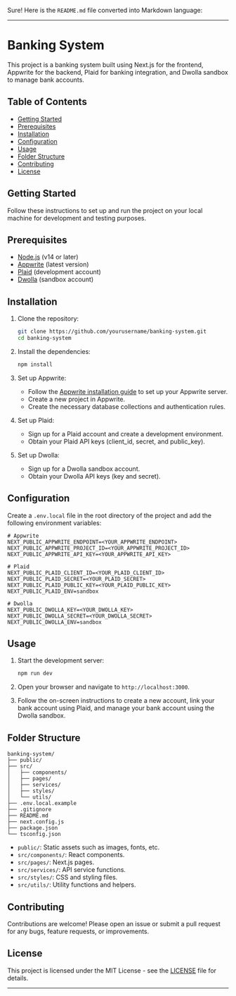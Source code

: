 Sure! Here is the `README.md` file converted into Markdown language:

---

# Banking System

This project is a banking system built using Next.js for the frontend, Appwrite for the backend, Plaid for banking integration, and Dwolla sandbox to manage bank accounts.

## Table of Contents

- [Getting Started](#getting-started)
- [Prerequisites](#prerequisites)
- [Installation](#installation)
- [Configuration](#configuration)
- [Usage](#usage)
- [Folder Structure](#folder-structure)
- [Contributing](#contributing)
- [License](#license)

## Getting Started

Follow these instructions to set up and run the project on your local machine for development and testing purposes.

## Prerequisites

- [Node.js](https://nodejs.org/) (v14 or later)
- [Appwrite](https://appwrite.io/) (latest version)
- [Plaid](https://plaid.com/) (development account)
- [Dwolla](https://www.dwolla.com/) (sandbox account)

## Installation

1. Clone the repository:

   ```bash
   git clone https://github.com/yourusername/banking-system.git
   cd banking-system
   ```

2. Install the dependencies:

   ```bash
   npm install
   ```

3. Set up Appwrite:

   - Follow the [Appwrite installation guide](https://appwrite.io/docs/installation) to set up your Appwrite server.
   - Create a new project in Appwrite.
   - Create the necessary database collections and authentication rules.

4. Set up Plaid:

   - Sign up for a Plaid account and create a development environment.
   - Obtain your Plaid API keys (client_id, secret, and public_key).

5. Set up Dwolla:

   - Sign up for a Dwolla sandbox account.
   - Obtain your Dwolla API keys (key and secret).

## Configuration

Create a `.env.local` file in the root directory of the project and add the following environment variables:

```env
# Appwrite
NEXT_PUBLIC_APPWRITE_ENDPOINT=<YOUR_APPWRITE_ENDPOINT>
NEXT_PUBLIC_APPWRITE_PROJECT_ID=<YOUR_APPWRITE_PROJECT_ID>
NEXT_PUBLIC_APPWRITE_API_KEY=<YOUR_APPWRITE_API_KEY>

# Plaid
NEXT_PUBLIC_PLAID_CLIENT_ID=<YOUR_PLAID_CLIENT_ID>
NEXT_PUBLIC_PLAID_SECRET=<YOUR_PLAID_SECRET>
NEXT_PUBLIC_PLAID_PUBLIC_KEY=<YOUR_PLAID_PUBLIC_KEY>
NEXT_PUBLIC_PLAID_ENV=sandbox

# Dwolla
NEXT_PUBLIC_DWOLLA_KEY=<YOUR_DWOLLA_KEY>
NEXT_PUBLIC_DWOLLA_SECRET=<YOUR_DWOLLA_SECRET>
NEXT_PUBLIC_DWOLLA_ENV=sandbox
```

## Usage

1. Start the development server:

   ```bash
   npm run dev
   ```

2. Open your browser and navigate to `http://localhost:3000`.

3. Follow the on-screen instructions to create a new account, link your bank account using Plaid, and manage your bank account using the Dwolla sandbox.

## Folder Structure

```plaintext
banking-system/
├── public/
├── src/
│   ├── components/
│   ├── pages/
│   ├── services/
│   ├── styles/
│   └── utils/
├── .env.local.example
├── .gitignore
├── README.md
├── next.config.js
├── package.json
└── tsconfig.json
```

- `public/`: Static assets such as images, fonts, etc.
- `src/components/`: React components.
- `src/pages/`: Next.js pages.
- `src/services/`: API service functions.
- `src/styles/`: CSS and styling files.
- `src/utils/`: Utility functions and helpers.

## Contributing

Contributions are welcome! Please open an issue or submit a pull request for any bugs, feature requests, or improvements.

## License

This project is licensed under the MIT License - see the [LICENSE](LICENSE) file for details.

---

